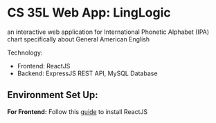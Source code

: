 # CS 35L Web App: LingLogic

an interactive web application for International Phonetic Alphabet (IPA) chart specifically about General American English

Technology:
* Frontend: ReactJS
* Backend: ExpressJS REST API, MySQL Database

## Environment Set Up:
**For Frontend:**
Follow this [guide](https://kinsta.com/knowledgebase/install-react/) to install ReactJS



